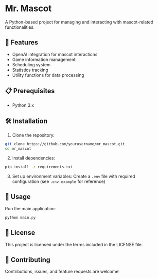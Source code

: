 # Mr. Mascot

A Python-based project for managing and interacting with mascot-related functionalities.

## 🚀 Features

- OpenAI integration for mascot interactions
- Game information management
- Scheduling system
- Statistics tracking
- Utility functions for data processing

## 📋 Prerequisites

- Python 3.x

## 🛠️ Installation

1. Clone the repository:
```bash
git clone https://github.com/yourusername/mr_mascot.git
cd mr_mascot
```

2. Install dependencies:
```bash
pip install -r requirements.txt
```

3. Set up environment variables:
Create a `.env` file with required configuration (see `.env.example` for reference)

## 🚀 Usage

Run the main application:
```bash
python main.py
```

## 📝 License

This project is licensed under the terms included in the LICENSE file.

## 🤝 Contributing

Contributions, issues, and feature requests are welcome!